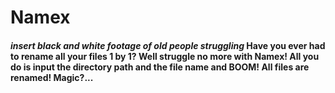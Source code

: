 # Namex
#### *insert black and white footage of old people struggling* Have you ever had to rename all your files 1 by 1? Well struggle no more with Namex! All you do is input the directory path and the file name and BOOM! All files are renamed! Magic?...
